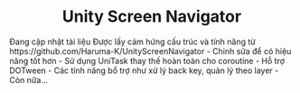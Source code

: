 <h1 align="center">Unity Screen Navigator</h1>
Đang cập nhật tài liệu
Được lấy cảm hứng cấu trúc và tính năng từ https://github.com/Haruma-K/UnityScreenNavigator
- Chỉnh sửa để có hiệu năng tốt hơn
- Sử dụng UniTask thay thế hoàn toàn cho coroutine
- Hỗ trợ DOTween
- Các tính năng bổ trợ như xử lý back key, quản lý theo layer
- Còn nữa...
